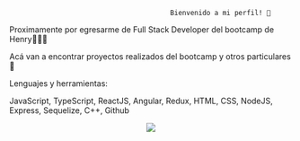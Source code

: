                                             Bienvenido a mi perfil! 👋
                                            
                                            
Proximamente por egresarme de Full Stack Developer del bootcamp de Henry👩🏻‍💻

Acá van a encontrar proyectos realizados del bootcamp y otros particulares 👀

Lenguajes y herramientas:

JavaScript, TypeScript, ReactJS, Angular, Redux, HTML, CSS, NodeJS, Express, Sequelize, C++, Github


<p align="center">
  <a href="https://skillicons.dev">
    <img src="https://skillicons.dev/icons?i=js,ts,react,angular,redux,html,css,nodejs,express,sequelize,cpp,github" />
  </a>
</p>
